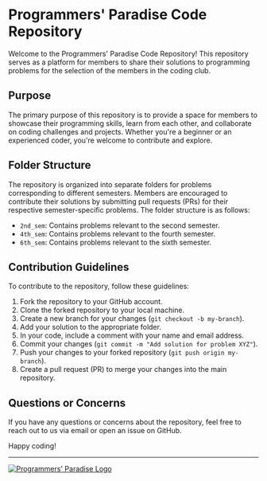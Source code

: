 # Programmers' Paradise Code Repository

Welcome to the Programmers' Paradise Code Repository! This repository serves as a platform for members to share their solutions to programming problems for the selection of the members in the coding club.

## Purpose

The primary purpose of this repository is to provide a space for members to showcase their programming skills, learn from each other, and collaborate on coding challenges and projects. Whether you're a beginner or an experienced coder, you're welcome to contribute and explore.

## Folder Structure

The repository is organized into separate folders for problems corresponding to different semesters. Members are encouraged to contribute their solutions by submitting pull requests (PRs) for their respective semester-specific problems. The folder structure is as follows:

- `2nd_sem`: Contains problems relevant to the second semester.
- `4th_sem`: Contains problems relevant to the fourth semester.
- `6th_sem`: Contains problems relevant to the sixth semester.

## Contribution Guidelines

To contribute to the repository, follow these guidelines:

1. Fork the repository to your GitHub account.
2. Clone the forked repository to your local machine.
3. Create a new branch for your changes (`git checkout -b my-branch`).
4. Add your solution to the appropriate folder.
5. In your code, include a comment with your name and email address.
6. Commit your changes (`git commit -m "Add solution for problem XYZ"`).
7. Push your changes to your forked repository (`git push origin my-branch`).
8. Create a pull request (PR) to merge your changes into the main repository.



## Questions or Concerns

If you have any questions or concerns about the repository, feel free to reach out to us via email or open an issue on GitHub.

Happy coding!

---

[![Programmers' Paradise Logo](./images/logo.png)](https://avatars.githubusercontent.com/u/166372023?s=48&v=4)
